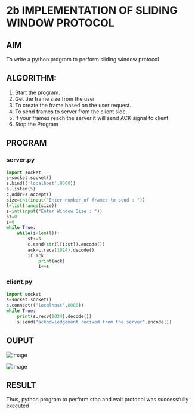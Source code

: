 # 2b IMPLEMENTATION OF SLIDING WINDOW PROTOCOL
## AIM
To write a python program to perform sliding window protocol
## ALGORITHM:
1. Start the program.
2. Get the frame size from the user
3. To create the frame based on the user request.
4. To send frames to server from the client side.
5. If your frames reach the server it will send ACK signal to client
6. Stop the Program
## PROGRAM
### server.py
```python
import socket
s=socket.socket()
s.bind(('localhost',8000))
s.listen(5)
c,addr=s.accept()
size=int(input("Enter number of frames to send : "))
l=list(range(size))
s=int(input("Enter Window Size : "))
st=0
i=0
while True:
    while(i<len(l)):
        st+=s
        c.send(str(l[i:st]).encode())
        ack=c.recv(1024).decode()
        if ack:
            print(ack)
            i+=s
```
### client.py
```python
import socket
s=socket.socket()
s.connect(('localhost',8000))
while True:
    print(s.recv(1024).decode())
    s.send("acknowledgement recived from the server".encode())
```
## OUPUT
![image](https://github.com/user-attachments/assets/68c18ecc-43f0-4fb9-b5cf-3f2c36c57539)

![image](https://github.com/user-attachments/assets/f13f4aec-51c5-4b6d-98e4-26c1d4b079df)

## RESULT
Thus, python program to perform stop and wait protocol was successfully executed
